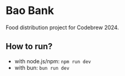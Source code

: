 # Bao Bank

Food distribution project for Codebrew 2024.

## How to run?
- with node.js/npm: `npm run dev`
- with bun: `bun run dev`
